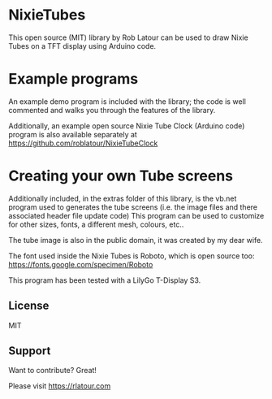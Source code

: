 # NixieTubes

This open source (MIT) library by Rob Latour can be used to draw Nixie Tubes on a TFT display using Arduino code.

# Example programs

An example demo program is included with the library; the code is well commented and walks you through the features of the library.

Additionally, an example open source Nixie Tube Clock (Arduino code) program is also available separately at https://github.com/roblatour/NixieTubeClock

# Creating your own Tube screens

Additionally included, in the extras folder of this library, is the vb.net program used to generates the tube screens (i.e. the image files and there associated header file update code)
This program can be used to customize for other sizes, fonts, a different mesh, colours, etc..

The tube image is also in the public domain, it was created by my dear wife.

The font used inside the Nixie Tubes is Roboto, which is open source too: https://fonts.google.com/specimen/Roboto

This program has been tested with a LilyGo T-Display S3.

## License

MIT

## Support

Want to contribute? Great!

Please visit https://rlatour.com
